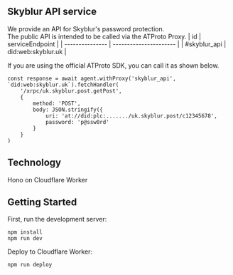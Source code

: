 ## Skyblur API service
We provide an API for Skyblur's password protection.<br />
The public API is intended to be called via the ATProto Proxy.
| id | serviceEndpoint |
| --------------- | ---------------------- |
| #skyblur_api | did:web:skyblur.uk |

If you are using the official ATProto SDK, you can call it as shown below.
```
const response = await agent.withProxy('skyblur_api', `did:web:skyblur.uk`).fetchHandler(
    '/xrpc/uk.skyblur.post.getPost',
    {
        method: 'POST',
        body: JSON.stringify({
            uri: 'at://did:plc:......./uk.skyblur.post/c12345678',
            password: 'p@ssw0rd'
        }  
    }
)
```

## Technology
Hono on Cloudflare Worker

## Getting Started

First, run the development server:
```
npm install
npm run dev
```

Deploy to Cloudflare Worker:
```
npm run deploy
```
